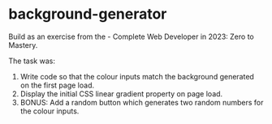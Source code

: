 # background-generator

Build as an exercise from the - Complete Web Developer in 2023: Zero to Mastery.

The task was:

1. Write code so that the colour inputs match the background generated on the first page load. 
2. Display the initial CSS linear gradient property on page load.
3. BONUS: Add a random button which generates two random numbers for the colour inputs.
